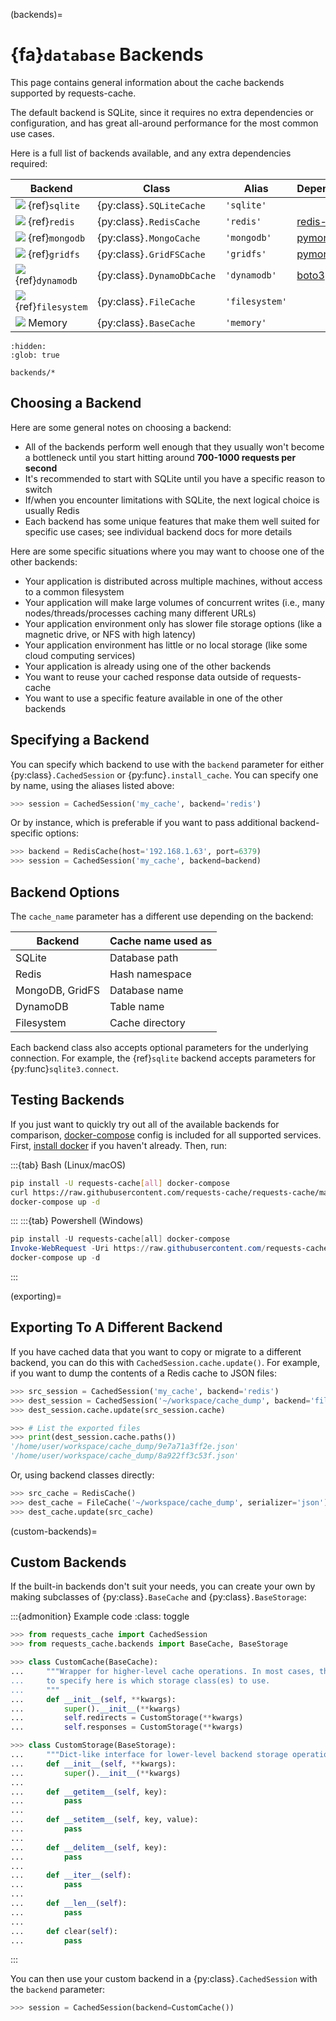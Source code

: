(backends)=
# {fa}`database` Backends
This page contains general information about the cache backends supported by requests-cache.

The default backend is SQLite, since it requires no extra dependencies or configuration, and has
great all-around performance for the most common use cases.

Here is a full list of backends available, and any extra dependencies required:

Backend                                               | Class                      | Alias          | Dependencies
------------------------------------------------------|----------------------------|----------------|----------------------------------------------------------
![](../_static/sqlite_32px.png)     {ref}`sqlite`     | {py:class}`.SQLiteCache`   | `'sqlite'`     |
![](../_static/redis_32px.png)      {ref}`redis`      | {py:class}`.RedisCache`    | `'redis'`      | [redis-py](https://github.com/andymccurdy/redis-py)
![](../_static/mongodb_32px.png)    {ref}`mongodb`    | {py:class}`.MongoCache`    | `'mongodb'`    | [pymongo](https://github.com/mongodb/mongo-python-driver)
![](../_static/mongodb_32px.png)    {ref}`gridfs`     | {py:class}`.GridFSCache`   | `'gridfs'`     | [pymongo](https://github.com/mongodb/mongo-python-driver)
![](../_static/dynamodb_32px.png)   {ref}`dynamodb`   | {py:class}`.DynamoDbCache` | `'dynamodb'`   | [boto3](https://github.com/boto/boto3)
![](../_static/files-json_32px.png) {ref}`filesystem` | {py:class}`.FileCache`     | `'filesystem'` |
![](../_static/memory_32px.png) Memory                | {py:class}`.BaseCache`     | `'memory'`     |

<!-- Hidden ToC tree to add pages to sidebar ToC -->
```{toctree}
:hidden:
:glob: true

backends/*
```

## Choosing a Backend
Here are some general notes on choosing a backend:
* All of the backends perform well enough that they usually won't become a bottleneck until you
  start hitting around **700-1000 requests per second**
* It's recommended to start with SQLite until you have a specific reason to switch
* If/when you encounter limitations with SQLite, the next logical choice is usually Redis
* Each backend has some unique features that make them well suited for specific use cases; see
  individual backend docs for more details

Here are some specific situations where you may want to choose one of the other backends:
* Your application is distributed across multiple machines, without access to a common filesystem
* Your application will make large volumes of concurrent writes (i.e., many nodes/threads/processes caching many different URLs)
* Your application environment only has slower file storage options (like a magnetic drive, or NFS with high latency)
* Your application environment has little or no local storage (like some cloud computing services)
* Your application is already using one of the other backends
* You want to reuse your cached response data outside of requests-cache
* You want to use a specific feature available in one of the other backends

## Specifying a Backend
You can specify which backend to use with the `backend` parameter for either {py:class}`.CachedSession`
or {py:func}`.install_cache`. You can specify one by name, using the aliases listed above:
```python
>>> session = CachedSession('my_cache', backend='redis')
```

Or by instance, which is preferable if you want to pass additional backend-specific options:
```python
>>> backend = RedisCache(host='192.168.1.63', port=6379)
>>> session = CachedSession('my_cache', backend=backend)
```

## Backend Options
The `cache_name` parameter has a different use depending on the backend:

Backend         | Cache name used as
----------------|-------------------
SQLite          | Database path
Redis           | Hash namespace
MongoDB, GridFS | Database name
DynamoDB        | Table name
Filesystem      | Cache directory

Each backend class also accepts optional parameters for the underlying connection. For example,
the {ref}`sqlite` backend accepts parameters for {py:func}`sqlite3.connect`.

## Testing Backends
If you just want to quickly try out all of the available backends for comparison,
[docker-compose](https://docs.docker.com/compose/) config is included for all supported services.
First, [install docker](https://docs.docker.com/get-docker/) if you haven't already. Then, run:

:::{tab} Bash (Linux/macOS)
```bash
pip install -U requests-cache[all] docker-compose
curl https://raw.githubusercontent.com/requests-cache/requests-cache/main/docker-compose.yml -O docker-compose.yml
docker-compose up -d
```
:::
:::{tab} Powershell (Windows)
```ps1
pip install -U requests-cache[all] docker-compose
Invoke-WebRequest -Uri https://raw.githubusercontent.com/requests-cache/requests-cache/main/docker-compose.yml -Outfile docker-compose.yml
docker-compose up -d
```
:::

(exporting)=
## Exporting To A Different Backend
If you have cached data that you want to copy or migrate to a different backend, you can do this
with `CachedSession.cache.update()`. For example, if you want to dump the contents of a Redis cache
to JSON files:
```python
>>> src_session = CachedSession('my_cache', backend='redis')
>>> dest_session = CachedSession('~/workspace/cache_dump', backend='filesystem', serializer='json')
>>> dest_session.cache.update(src_session.cache)

>>> # List the exported files
>>> print(dest_session.cache.paths())
'/home/user/workspace/cache_dump/9e7a71a3ff2e.json'
'/home/user/workspace/cache_dump/8a922ff3c53f.json'
```

Or, using backend classes directly:
```python
>>> src_cache = RedisCache()
>>> dest_cache = FileCache('~/workspace/cache_dump', serializer='json')
>>> dest_cache.update(src_cache)
```

(custom-backends)=
## Custom Backends
If the built-in backends don't suit your needs, you can create your own by making subclasses of {py:class}`.BaseCache` and {py:class}`.BaseStorage`:

:::{admonition} Example code
:class: toggle
```python
>>> from requests_cache import CachedSession
>>> from requests_cache.backends import BaseCache, BaseStorage

>>> class CustomCache(BaseCache):
...     """Wrapper for higher-level cache operations. In most cases, the only thing you need
...     to specify here is which storage class(es) to use.
...     """
...     def __init__(self, **kwargs):
...         super().__init__(**kwargs)
...         self.redirects = CustomStorage(**kwargs)
...         self.responses = CustomStorage(**kwargs)

>>> class CustomStorage(BaseStorage):
...     """Dict-like interface for lower-level backend storage operations"""
...     def __init__(self, **kwargs):
...         super().__init__(**kwargs)
...
...     def __getitem__(self, key):
...         pass
...
...     def __setitem__(self, key, value):
...         pass
...
...     def __delitem__(self, key):
...         pass
...
...     def __iter__(self):
...         pass
...
...     def __len__(self):
...         pass
...
...     def clear(self):
...         pass
```
:::

You can then use your custom backend in a {py:class}`.CachedSession` with the `backend` parameter:
```python
>>> session = CachedSession(backend=CustomCache())
```
